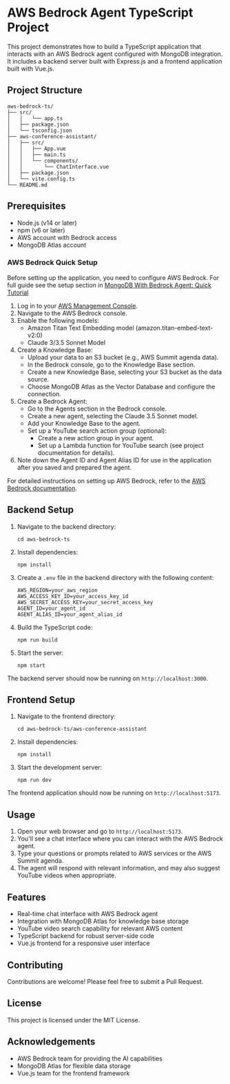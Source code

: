 # AWS Bedrock Agent TypeScript Project

This project demonstrates how to build a TypeScript application that interacts with an AWS Bedrock agent configured with MongoDB integration. It includes a backend server built with Express.js and a frontend application built with Vue.js.

## Project Structure

```
aws-bedrock-ts/
├── src/
│   │   └── app.ts
│   ├── package.json
│   └── tsconfig.json
├── aws-conference-assistant/
│   ├── src/
│   │   ├── App.vue
│   │   ├── main.ts
│   │   └── components/
│   │       └── ChatInterface.vue
│   ├── package.json
│   └── vite.config.ts
└── README.md
```

## Prerequisites

- Node.js (v14 or later)
- npm (v6 or later)
- AWS account with Bedrock access
- MongoDB Atlas account

### AWS Bedrock Quick Setup

Before setting up the application, you need to configure AWS Bedrock. For full guide see the setup section in [MongoDB With Bedrock Agent: Quick Tutorial](https://www.mongodb.com/developer/products/atlas/mdb-aws-bedrock-agent-start/)

1. Log in to your [AWS Management Console](https://aws.amazon.com/console/).
2. Navigate to the AWS Bedrock console.
3. Enable the following models:
   - Amazon Titan Text Embedding model (amazon.titan-embed-text-v2:0)
   - Claude 3/3.5 Sonnet Model
4. Create a Knowledge Base:
   - Upload your data to an S3 bucket (e.g., AWS Summit agenda data).
   - In the Bedrock console, go to the Knowledge Base section.
   - Create a new Knowledge Base, selecting your S3 bucket as the data source.
   - Choose MongoDB Atlas as the Vector Database and configure the connection.
5. Create a Bedrock Agent:
   - Go to the Agents section in the Bedrock console.
   - Create a new agent, selecting the Claude 3.5 Sonnet model.
   - Add your Knowledge Base to the agent.
   - Set up a YouTube search action group (optional):
     - Create a new action group in your agent.
     - Set up a Lambda function for YouTube search (see project documentation for details).
6. Note down the Agent ID and Agent Alias ID for use in the application after you saved and prepared the agent.

For detailed instructions on setting up AWS Bedrock, refer to the [AWS Bedrock documentation](https://docs.aws.amazon.com/bedrock/latest/userguide/what-is-bedrock.html).

## Backend Setup

1. Navigate to the backend directory:
   ```
   cd aws-bedrock-ts
   ```

2. Install dependencies:
   ```
   npm install
   ```

3. Create a `.env` file in the backend directory with the following content:
   ```
   AWS_REGION=your_aws_region
   AWS_ACCESS_KEY_ID=your_access_key_id
   AWS_SECRET_ACCESS_KEY=your_secret_access_key
   AGENT_ID=your_agent_id
   AGENT_ALIAS_ID=your_agent_alias_id
   ```

4. Build the TypeScript code:
   ```
   npm run build
   ```

5. Start the server:
   ```
   npm start
   ```

The backend server should now be running on `http://localhost:3000`.

## Frontend Setup

1. Navigate to the frontend directory:
   ```
   cd aws-bedrock-ts/aws-conference-assistant
   ```

2. Install dependencies:
   ```
   npm install
   ```

3. Start the development server:
   ```
   npm run dev
   ```

The frontend application should now be running on `http://localhost:5173`.

## Usage

1. Open your web browser and go to `http://localhost:5173`.
2. You'll see a chat interface where you can interact with the AWS Bedrock agent.
3. Type your questions or prompts related to AWS services or the AWS Summit agenda.
4. The agent will respond with relevant information, and may also suggest YouTube videos when appropriate.

## Features

- Real-time chat interface with AWS Bedrock agent
- Integration with MongoDB Atlas for knowledge base storage
- YouTube video search capability for relevant AWS content
- TypeScript backend for robust server-side code
- Vue.js frontend for a responsive user interface

## Contributing

Contributions are welcome! Please feel free to submit a Pull Request.

## License

This project is licensed under the MIT License.

## Acknowledgements

- AWS Bedrock team for providing the AI capabilities
- MongoDB Atlas for flexible data storage
- Vue.js team for the frontend framework
